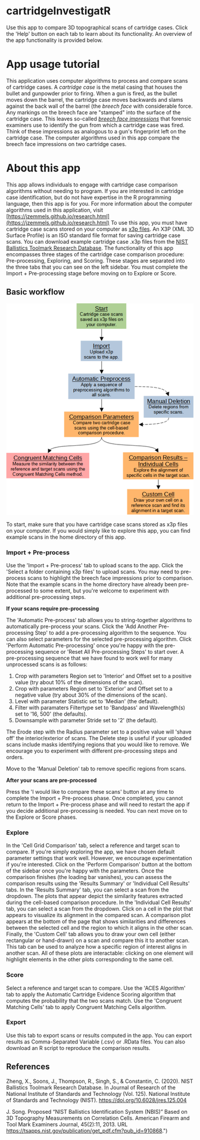 # cartridgeInvestigatR
Use this app to compare 3D topographical scans of cartridge cases.
Click the 'Help' button on each tab to learn about its functionality.
An overview of the app functionality is provided below.

# App usage tutorial

This application uses computer algorithms to process and compare scans of cartridge cases.
A *cartridge case* is the metal casing that houses the bullet and gunpowder prior to firing.
When a gun is fired, as the bullet moves down the barrel, the cartridge case moves backwards and slams against the back wall of the barrel (the *breech face* with considerable force.
Any markings on the breech face are "stamped" into the surface of the cartridge case.
This leaves so-called [*breech face impressions*](https://www.firearmsid.com/A_CCIDImpres.htm) that forensic examiners use to identify the gun from which a cartridge case was fired.
Think of these impressions as analogous to a gun's fingerprint left on the cartridge case.
The computer algorithms used in this app compare the breech face impressions on two cartridge cases.

# About this app

This app allows individuals to engage with cartridge case comparison algorithms without needing to program.
If you are interested in cartridge case identification, but do not have expertise in the R programming language, then this app is for you.
For more information about the computer algorithms used in this application, visit [https://jzemmels.github.io/research.html](https://jzemmels.github.io/research.html)
To use this app, you must have cartridge case scans stored on your computer as [x3p files](https://tsapps.nist.gov/NRBTD/Home/DataFormat).
An X3P (XML 3D Surface Profile) is an ISO standard file format for saving cartridge case scans.
You can download example cartridge case .x3p files from the [NIST Ballistics Toolmark Research Database](https://tsapps.nist.gov/NRBTD/).
The functionality of this app encompasses three stages of the cartridge case comparison procedure: Pre-processing, Exploring, and Scoring.
These stages are separated into the three tabs that you can see on the left sidebar.
You must complete the Import + Pre-processing stage before moving on to Explore or Score.

## Basic workflow

![](images/workflowDiagram.png)

To start, make sure that you have cartridge case scans stored as x3p files on your computer.
If you would simply like to explore this app, you can find example scans in the home directory of this app.

### Import + Pre-process

Use the 'Import + Pre-process' tab to upload scans to the app.
Click the 'Select a folder containing x3p files' to upload scans.
You may need to pre-process scans to highlight the breech face impressions prior to comparison.
Note that the example scans in the home directory have already been pre-processed to some extent, but you're welcome to experiment with additional pre-processing steps.

**If your scans require pre-processing**

The 'Automatic Pre-process' tab allows you to string-together algorithms to automatically pre-process your scans.
Click the 'Add Another Pre-processing Step' to add a pre-processing algorithm to the sequence.
You can also select parameters for the selected pre-processing algorithm.
Click 'Perform Automatic Pre-processing' once you're happy with the pre-processing sequence or 'Reset All Pre-processing Steps' to start over.
A pre-processing sequence that we have found to work well for many unprocessed scans is as follows:

1. Crop with parameters Region set to 'Interior' and Offset set to a positive value (try about 10% of the dimensions of the scan).
2. Crop with parameters Region set to 'Exterior' and Offset set to a negative value (try about 30% of the dimensions of the scan).
3. Level with parameter Statistic set to 'Median' (the default).
4. Filter with paramaters Filtertype set to 'Bandpass' and Wavelength(s) set to '16, 500' (the defaults).
5. Downsample with parameter Stride set to '2' (the default).

The Erode step with the Radius parameter set to a positive value will 'shave off' the interior/exterior of scans.
The Delete step is useful if your uploaded scans include masks identifying regions that you would like to remove.
We encourage you to experiment with different pre-processing steps and orders.

Move to the 'Manual Deletion' tab to remove specific regions from scans.

**After your scans are pre-processed**

Press the 'I would like to compare these scans' button at any time to complete the Import + Pre-process phase.
Once completed, you cannot return to the Import + Pre-process phase and will need to restart the app if you decide additional pre-processing is needed.
You can next move on to the Explore or Score phases.

### Explore

In the 'Cell Grid Comparison' tab, select a reference and target scan to compare.
If you're simply exploring the app, we have chosen default parameter settings that work well.
However, we encourage experimentation if you're interested.
Click on the 'Perform Comparison' button at the bottom of the sidebar once you're happy with the parameters.
Once the comparison finishes (the loading bar vanishes), you can assess the comparison results using the 'Results Summary' or 'Individual Cell Results' tabs.
In the 'Results Summary' tab, you can select a scan from the dropdown.
The plots that appear depict the similarity features extracted during the cell-based comparison procedure.
In the 'Individual Cell Results' tab, you can select a scan from the dropdown.
Click on a cell in the plot that appears to visualize its alignment in the compared scan.
A comparison plot appears at the bottom of the page that shows similarities and differences between the selected cell and the region to which it aligns in the other scan.
Finally, the 'Custom Cell' tab allows you to draw your own cell (either rectangular or hand-drawn) on a scan and compare this it to another scan.
This tab can be used to analyze how a specific region of interest aligns in another scan.
All of these plots are interactable: clicking on one element will highlight elements in the other plots corresponding to the same cell.

### Score

Select a reference and target scan to compare.
Use the 'ACES Algorithm' tab to apply the Automatic Cartridge Evidence Scoring algorithm that computes the probability that the two scans match.
Use the 'Congruent Matching Cells' tab to apply Congruent Matching Cells algorithm.

### Export

Use this tab to export scans or results computed in the app.
You can export results as Comma-Separated Variable (.csv) or .RData files.
You can also download an R script to reproduce the comparison results.

## References

Zheng, X., Soons, J., Thompson, R., Singh, S., & Constantin, C. (2020). NIST Ballistics Toolmark Research Database. In Journal of Research of the National Institute of Standards and Technology (Vol. 125). National Institute of Standards and Technology (NIST). https://doi.org/10.6028/jres.125.004 

J. Song. Proposed “NIST Ballistics Identification System (NBIS)” Based on 3D Topography Measurements on Correlation Cells. American Firearm and Tool Mark Examiners Journal, 45(2):11, 2013. URL https://tsapps.nist.gov/publication/get_pdf.cfm?pub_id=910868.")
